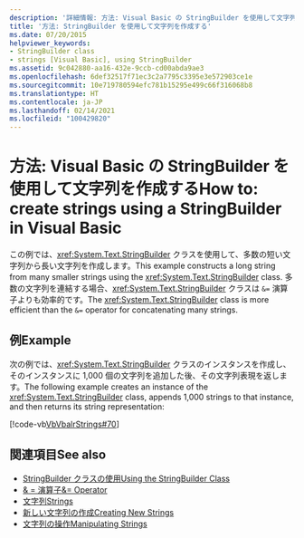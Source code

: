 ```yaml
---
description: '詳細情報: 方法: Visual Basic の StringBuilder を使用して文字列を作成する'
title: '方法: StringBuilder を使用して文字列を作成する'
ms.date: 07/20/2015
helpviewer_keywords:
- StringBuilder class
- strings [Visual Basic], using StringBuilder
ms.assetid: 9c042880-aa16-432e-9ccb-cd00abda9ae3
ms.openlocfilehash: 6def32517f71ec3c2a7795c3395e3e572903ce1e
ms.sourcegitcommit: 10e719780594efc781b15295e499c66f316068b8
ms.translationtype: HT
ms.contentlocale: ja-JP
ms.lasthandoff: 02/14/2021
ms.locfileid: "100429820"
---
```

# <a name="how-to-create-strings-using-a-stringbuilder-in-visual-basic"></a><span data-ttu-id="e5d73-103">方法: Visual Basic の StringBuilder を使用して文字列を作成する</span><span class="sxs-lookup"><span data-stu-id="e5d73-103">How to: create strings using a StringBuilder in Visual Basic</span></span>

<span data-ttu-id="e5d73-104">この例では、<xref:System.Text.StringBuilder> クラスを使用して、多数の短い文字列から長い文字列を作成します。</span><span class="sxs-lookup"><span data-stu-id="e5d73-104">This example constructs a long string from many smaller strings using the <xref:System.Text.StringBuilder> class.</span></span> <span data-ttu-id="e5d73-105">多数の文字列を連結する場合、<xref:System.Text.StringBuilder> クラスは `&=` 演算子よりも効率的です。</span><span class="sxs-lookup"><span data-stu-id="e5d73-105">The <xref:System.Text.StringBuilder> class is more efficient than the `&=` operator for concatenating many strings.</span></span>

## <a name="example"></a><span data-ttu-id="e5d73-106">例</span><span class="sxs-lookup"><span data-stu-id="e5d73-106">Example</span></span>

<span data-ttu-id="e5d73-107">次の例では、<xref:System.Text.StringBuilder> クラスのインスタンスを作成し、そのインスタンスに 1,000 個の文字列を追加した後、その文字列表現を返します。</span><span class="sxs-lookup"><span data-stu-id="e5d73-107">The following example creates an instance of the <xref:System.Text.StringBuilder> class, appends 1,000 strings to that instance, and then returns its string representation:</span></span>

 [!code-vb[VbVbalrStrings#70](~/samples/snippets/visualbasic/VS_Snippets_VBCSharp/VbVbalrStrings/VB/Class2.vb#70)]

## <a name="see-also"></a><span data-ttu-id="e5d73-108">関連項目</span><span class="sxs-lookup"><span data-stu-id="e5d73-108">See also</span></span>

- [<span data-ttu-id="e5d73-109">StringBuilder クラスの使用</span><span class="sxs-lookup"><span data-stu-id="e5d73-109">Using the StringBuilder Class</span></span>](../../../../standard/base-types/stringbuilder.md)
- [<span data-ttu-id="e5d73-110">& = 演算子</span><span class="sxs-lookup"><span data-stu-id="e5d73-110">&= Operator</span></span>](../../../language-reference/operators/and-assignment-operator.md)
- [<span data-ttu-id="e5d73-111">文字列</span><span class="sxs-lookup"><span data-stu-id="e5d73-111">Strings</span></span>](index.md)
- [<span data-ttu-id="e5d73-112">新しい文字列の作成</span><span class="sxs-lookup"><span data-stu-id="e5d73-112">Creating New Strings</span></span>](../../../../standard/base-types/creating-new.md)
- [<span data-ttu-id="e5d73-113">文字列の操作</span><span class="sxs-lookup"><span data-stu-id="e5d73-113">Manipulating Strings</span></span>](../../../../standard/base-types/best-practices-strings.md)
